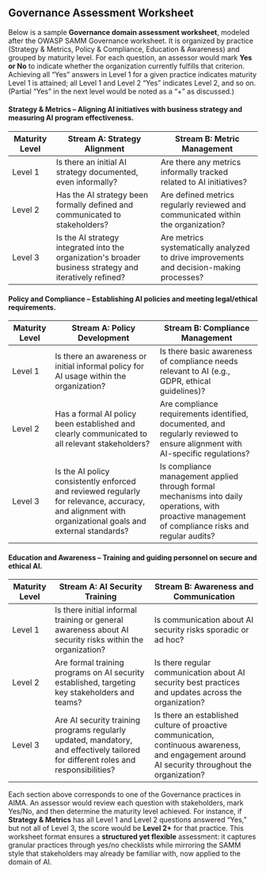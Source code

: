 ## Governance Assessment Worksheet

Below is a sample **Governance domain assessment worksheet**, modeled after the OWASP SAMM Governance worksheet. It is organized by practice (Strategy & Metrics, Policy & Compliance, Education & Awareness) and grouped by maturity level. For each question, an assessor would mark **Yes or No** to indicate whether the organization currently fulfills that criterion. Achieving all “Yes” answers in Level 1 for a given practice indicates maturity Level 1 is attained; all Level 1 and Level 2 “Yes” indicates Level 2, and so on. (Partial “Yes” in the next level would be noted as a “+” as discussed.)


#### Strategy & Metrics – Aligning AI initiatives with business strategy and measuring AI program effectiveness.

| Maturity Level | Stream A: Strategy Alignment                                                                             | Stream B: Metric Management                                                              |
| -------------- |----------------------------------------------------------------------------------------------------------| ---------------------------------------------------------------------------------------- |
| Level 1        | Is there an initial AI strategy documented, even informally?                                             | Are there any metrics informally tracked related to AI initiatives?                      |
| Level 2        | Has the AI strategy been formally defined and communicated to stakeholders?                              | Are defined metrics regularly reviewed and communicated within the organization?         |
| Level 3        | Is the AI strategy integrated into the organization's broader business strategy and iteratively refined? | Are metrics systematically analyzed to drive improvements and decision-making processes? |


#### Policy and Compliance – Establishing AI policies and meeting legal/ethical requirements.

| Maturity Level | Stream A: Policy Development                                                                                                                           | Stream B: Compliance Management                                                                                                                     |
|----------------|--------------------------------------------------------------------------------------------------------------------------------------------------------|-----------------------------------------------------------------------------------------------------------------------------------------------------|
| Level 1        | Is there an awareness or initial informal policy for AI usage within the organization?                                                                 | Is there basic awareness of compliance needs relevant to AI (e.g., GDPR, ethical guidelines)?                                                       |
| Level 2        | Has a formal AI policy been established and clearly communicated to all relevant stakeholders?                                                         | Are compliance requirements identified, documented, and regularly reviewed to ensure alignment with AI-specific regulations?                        |
| Level 3        | Is the AI policy consistently enforced and reviewed regularly for relevance, accuracy, and alignment with organizational goals and external standards? | Is compliance management applied through formal mechanisms into daily operations, with proactive management of compliance risks and regular audits? |


#### Education and Awareness – Training and guiding personnel on secure and ethical AI.

| Maturity Level | Stream A: AI Security Training                                                                                                     | Stream B: Awareness and Communication                                                                                                            |
| -------------- | ---------------------------------------------------------------------------------------------------------------------------------- | ------------------------------------------------------------------------------------------------------------------------------------------------ |
| Level 1        | Is there initial informal training or general awareness about AI security risks within the organization?                           | Is communication about AI security risks sporadic or ad hoc?                                                                                     |
| Level 2        | Are formal training programs on AI security established, targeting key stakeholders and teams?                                     | Is there regular communication about AI security best practices and updates across the organization?                                             |
| Level 3        | Are AI security training programs regularly updated, mandatory, and effectively tailored for different roles and responsibilities? | Is there an established culture of proactive communication, continuous awareness, and engagement around AI security throughout the organization? |


Each section above corresponds to one of the Governance practices in AIMA. An assessor would review each question with stakeholders, mark Yes/No, and then determine the maturity level achieved. For instance, if **Strategy & Metrics** has all Level 1 and Level 2 questions answered “Yes,” but not all of Level 3, the score would be **Level 2+** for that practice. This worksheet format ensures a **structured yet flexible** assessment: it captures granular practices through yes/no checklists while mirroring the SAMM style that stakeholders may already be familiar with, now applied to the domain of AI.

